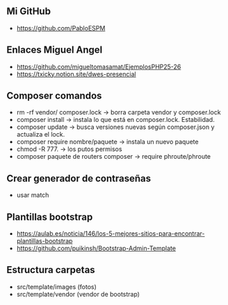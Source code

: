## Mi GitHub
- https://github.com/PabloESPM

## Enlaces Miguel Angel
- https://github.com/migueltomasamat/EjemplosPHP25-26
- https://txicky.notion.site/dwes-presencial

## Composer comandos
- rm -rf vendor/ composer.lock → borra carpeta vendor y composer.lock
- composer install → instala lo que está en composer.lock. Estabilidad.
- composer update → busca versiones nuevas según composer.json y actualiza el lock.
- composer require nombre/paquete → instala un nuevo paquete
- chmod -R 777. → los putos permisos
- composer paquete de routers composer → require phroute/phroute

## Crear generador de contraseñas
- usar match

## Plantillas bootstrap
- https://aulab.es/noticia/146/los-5-mejores-sitios-para-encontrar-plantillas-bootstrap
- https://github.com/puikinsh/Bootstrap-Admin-Template

## Estructura carpetas
- src/template/images (fotos)
- src/template/vendor (vendor de bootstrap)
